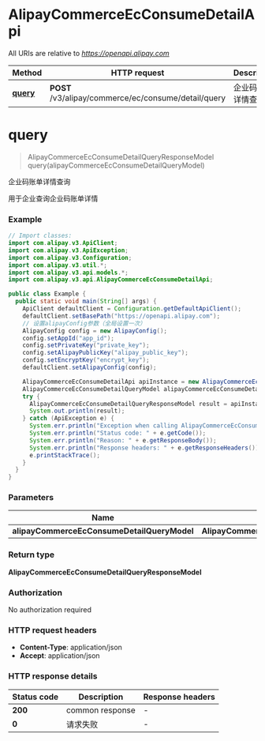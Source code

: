 # AlipayCommerceEcConsumeDetailApi

All URIs are relative to *https://openapi.alipay.com*

| Method | HTTP request | Description |
|------------- | ------------- | -------------|
| [**query**](AlipayCommerceEcConsumeDetailApi.md#query) | **POST** /v3/alipay/commerce/ec/consume/detail/query | 企业码账单详情查询 |


<a name="query"></a>
# **query**
> AlipayCommerceEcConsumeDetailQueryResponseModel query(alipayCommerceEcConsumeDetailQueryModel)

企业码账单详情查询

用于企业查询企业码账单详情

### Example
```java
// Import classes:
import com.alipay.v3.ApiClient;
import com.alipay.v3.ApiException;
import com.alipay.v3.Configuration;
import com.alipay.v3.util.*;
import com.alipay.v3.api.models.*;
import com.alipay.v3.api.AlipayCommerceEcConsumeDetailApi;

public class Example {
  public static void main(String[] args) {
    ApiClient defaultClient = Configuration.getDefaultApiClient();
    defaultClient.setBasePath("https://openapi.alipay.com");
    // 设置alipayConfig参数（全局设置一次）
    AlipayConfig config = new AlipayConfig();
    config.setAppId("app_id");
    config.setPrivateKey("private_key");
    config.setAlipayPublicKey("alipay_public_key");
    config.setEncryptKey("encrypt_key");
    defaultClient.setAlipayConfig(config);

    AlipayCommerceEcConsumeDetailApi apiInstance = new AlipayCommerceEcConsumeDetailApi(defaultClient);
    AlipayCommerceEcConsumeDetailQueryModel alipayCommerceEcConsumeDetailQueryModel = new AlipayCommerceEcConsumeDetailQueryModel(); // AlipayCommerceEcConsumeDetailQueryModel | 
    try {
      AlipayCommerceEcConsumeDetailQueryResponseModel result = apiInstance.query(alipayCommerceEcConsumeDetailQueryModel);
      System.out.println(result);
    } catch (ApiException e) {
      System.err.println("Exception when calling AlipayCommerceEcConsumeDetailApi#query");
      System.err.println("Status code: " + e.getCode());
      System.err.println("Reason: " + e.getResponseBody());
      System.err.println("Response headers: " + e.getResponseHeaders());
      e.printStackTrace();
    }
  }
}
```

### Parameters

| Name | Type | Description  | Notes |
|------------- | ------------- | ------------- | -------------|
| **alipayCommerceEcConsumeDetailQueryModel** | **AlipayCommerceEcConsumeDetailQueryModel**|  | [optional] |

### Return type

**AlipayCommerceEcConsumeDetailQueryResponseModel**

### Authorization

No authorization required

### HTTP request headers

 - **Content-Type**: application/json
 - **Accept**: application/json

### HTTP response details
| Status code | Description | Response headers |
|-------------|-------------|------------------|
| **200** | common response |  -  |
| **0** | 请求失败 |  -  |


